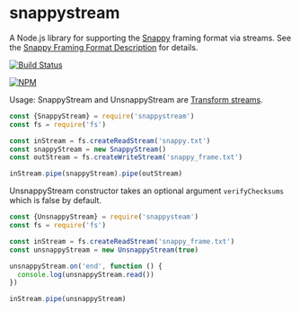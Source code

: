# snappystream

A Node.js library for supporting the
[Snappy](https://code.google.com/p/snappy/) framing format via streams. See
the [Snappy Framing Format
Description](https://github.com/google/snappy/blob/master/framing_format.txt) for
details.

[![Build Status](https://travis-ci.org/dudleycarr/snappystream.svg?branch=master)](https://travis-ci.org/dudleycarr/snappystream)

[![NPM](https://nodei.co/npm/snappystream.svg?downloads=true)](https://nodei.co/npm/snappystream/)

Usage:
SnappyStream and UnsnappyStream are
[Transform streams](http://nodejs.org/api/stream.html#stream_class_stream_transform).

```javascript
const {SnappyStream} = require('snappystream')
const fs = require('fs')

const inStream = fs.createReadStream('snappy.txt')
const snappyStream = new SnappyStream()
const outStream = fs.createWriteStream('snappy_frame.txt')

inStream.pipe(snappyStream).pipe(outStream)
```

UnsnappyStream constructor takes an optional argument `verifyChecksums`
which is false by default.

```javascript
const {UnsnappyStream} = require('snappysteam')
const fs = require('fs')

const inStream = fs.createReadStream('snappy_frame.txt')
const unsnappyStream = new UnsnappyStream(true)

unsnappyStream.on('end', function () {
  console.log(unsnappyStream.read())
})

inStream.pipe(unsnappyStream)
```
